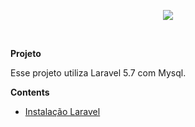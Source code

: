 
<p align="center"><img src="https://laravel.com/assets/img/components/logo-laravel.svg"></p>

<br>

**Projeto**

Esse projeto utiliza Laravel 5.7 com Mysql.

**Contents**

- [Instalação Laravel](#Instalação)